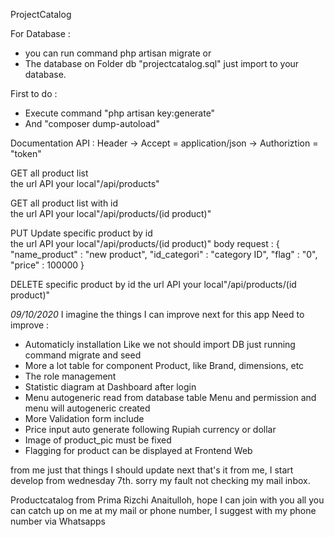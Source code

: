 ProjectCatalog

For Database :
- you can run command php artisan migrate
or
- The database on Folder db "projectcatalog.sql" just import to your database. 

First to do :
- Execute command "php artisan key:generate"
- And "composer dump-autoload"

Documentation API : 
Header -> Accept       = application/json
            -> Authoriztion = "token"
   
GET all product list             
the url API your local"/api/products"

GET all product list with id             
the url API your local"/api/products/(id product)"

PUT Update specific product by id             
the url API your local"/api/products/(id product)"
body request :
  {
    "name_product" : "new product",
    "id_categori" : "category ID",
    "flag" : "0",
    "price" : 100000
  }

DELETE specific product by id
the url API your local"/api/products/(id product)"

*09/10/2020*
I imagine the things I can improve next for this app
Need to improve :
- Automaticly installation
  Like we not should import DB just running command migrate and seed
- More a lot table for component Product, like Brand, dimensions, etc
- The role management
- Statistic diagram at Dashboard after login
- Menu autogeneric read from database table Menu and permission and menu will autogeneric created
- More Validation form include
- Price input auto generate following Rupiah currency or dollar
- Image of product_pic must be fixed
- Flagging for product can be displayed at Frontend Web

from me just that things I should update next 
that's it from me, I start develop from wednesday 7th. sorry my fault not checking my mail inbox.

Productcatalog from Prima Rizchi Anaitulloh, hope I can join with you all
you can catch up on me at my mail or phone number, I suggest with my phone number via Whatsapps 

